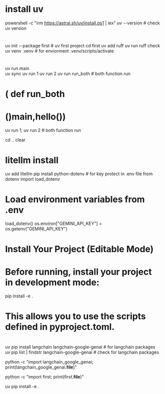 # install uv 
powershell -c "irm https://astral.sh/uv/install.ps1 | iex"
uv --version  # check uv version  
# 
uv init --package first # uv first project 
cd  first
uv add ruff 
uv run ruff check
uv venv .venv # for enviorment
.venv/scripts/activate  
#
uv run main  
uv sync
uv run 1
uv run 2
uv run run_both # both function run 
# ( def run_both
# ()main,hello())
uv run 1; uv run 2 # both function run     
>>
cd ..
clear
#
# litellm install
uv add litellm
pip install python-dotenv # for key protect in .env file
from dotenv import load_dotenv
# Load environment variables from .env
load_dotenv()
os.environ["GEMINI_API_KEY"] =  os.getenv("GEMINI_API_KEY")

# Install Your Project (Editable Mode)
# Before running, install your project in development mode:
pip install -e .
# This allows you to use the scripts defined in pyproject.toml.
#
uv pip install langchain langchain-google-genai # for langchain packages 
uv pip list | findstr langchain-google-genai # check for langchain packages 
>>
python -c "import langchain_google_genai; print(langchain_google_genai.__file__)"
>>
 python -c "import first; print(first.__file__)"
>>
uv pip install -e .